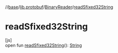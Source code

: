 //[base](../../../index.md)/[lib.protobuf](../index.md)/[BinaryReader](index.md)/[readSfixed32String](read-sfixed32-string.md)

# readSfixed32String

[js]\
open fun [readSfixed32String](read-sfixed32-string.md)(): [String](https://kotlinlang.org/api/latest/jvm/stdlib/kotlin/-string/index.html)
